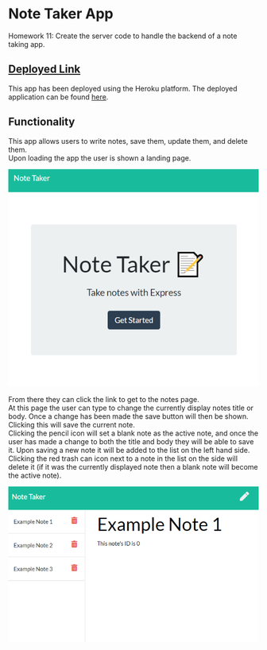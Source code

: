 # Note Taker App

Homework 11: Create the server code to handle the backend of a note taking app. 

## [Deployed Link](https://mrj-note-taker.herokuapp.com/)

This app has been deployed using the Heroku platform. The deployed application can be found [here](https://mrj-note-taker.herokuapp.com/).

## Functionality    

This app allows users to write notes, save them, update them, and delete them.  
Upon loading the app the user is shown a landing page. 

![Landing Page](./assets/img/Landing-Page.PNG)

From there they can click the link to get to the notes page.  
At this page the user can type to change the currently display notes title or body. Once a change has been made the save button will then be shown. Clicking this will save the current note.  
Clicking the pencil icon will set a blank note as the active note, and once the user has made a change to both the title and body they will be able to save it. Upon saving a new note it will be added to the list on the left hand side.  
Clicking the red trash can icon next to a note in the list on the side will delete it (if it was the currently displayed note then a blank note will become the active note).

![Note Screen](./assets/img/Note-Screen.PNG)


